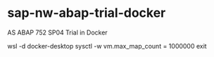 # sap-nw-abap-trial-docker
AS ABAP 752 SP04 Trial in Docker

wsl -d docker-desktop
sysctl -w vm.max_map_count = 1000000
exit
